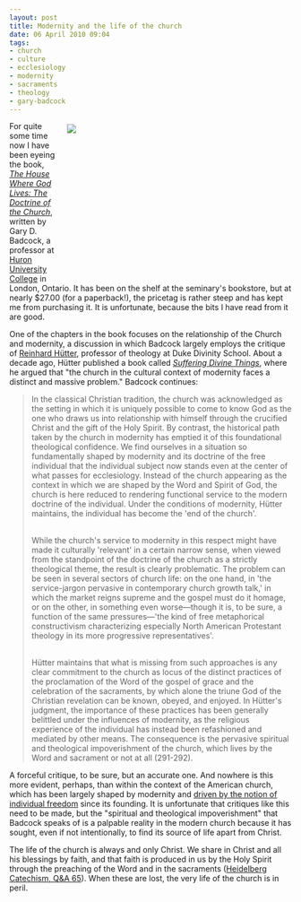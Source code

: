 ```yaml
---
layout: post
title: Modernity and the life of the church
date: 06 April 2010 09:04
tags:
- church
- culture
- ecclesiology
- modernity
- sacraments
- theology
- gary-badcock
---
```

<div style="float: right; margin: 5px 1px 0px 20px; width: 400px; height: 268px;"><img src="https://dl.dropboxusercontent.com/u/3897986/Jake%20Blog%20Images/mega-church.jpg" /></div>
<p>For quite some time now I have been eyeing the book, <a href="http://www.amazon.com/House-Where-God-Lives-Doctrine/dp/0802845827/ref=sr_1_1?ie=UTF8&amp;s=books&amp;qid=1270499593&amp;sr=8-1"><em>The House Where God Lives: The Doctrine of the Church</em></a>, written by Gary D. Badcock, a professor at <a href="http://www.huronuc.ca/faculty_of_theology/faculty_members/">Huron University College</a> in London, Ontario. It has been on the shelf at the seminary's bookstore, but at nearly $27.00 (for a paperback!), the pricetag is rather steep and has kept me from purchasing it. It is unfortunate, because the bits I have read from it are good.</p>
<p>One of the chapters in the book focuses on the relationship of the Church and modernity, a discussion in which Badcock largely employs the critique of <a href="http://www.divinity.duke.edu/portal_memberdata/rhuetter">Reinhard H&uuml;tter</a>, professor of theology at Duke Divinity School. About a decade ago, H&uuml;tter published a book called <a href="http://www.amazon.com/Suffering-Divine-Things-Theology-Practice/dp/0802846882/ref=sr_1_1?ie=UTF8&amp;s=books&amp;qid=1270504661&amp;sr=8-1"><em>Suffering Divine Things</em></a>, where he argued that "the church in the cultural context of modernity faces a distinct and massive problem." Badcock continues:</p>
<blockquote>
In the classical Christian tradition, the church was acknowledged as the setting in which it is uniquely possible to come to know God as the one who draws us into relationship with himself through the crucified Christ and the gift of the Holy Spirit. By contrast, the historical path taken by the church in modernity has emptied it of this foundational theological confidence. We find ourselves in a situation so fundamentally shaped by modernity and its doctrine of the free individual that the individual subject now stands even at the center of what passes for ecclesiology. Instead of the church appearing as the context in which we are shaped by the Word and Spirit of God, the church is here reduced to rendering functional service to the modern doctrine of the individual. Under the conditions of modernity, H&uuml;tter maintains, the individual has become the 'end of the church'.<br><br>

While the church's service to modernity in this respect might have made it culturally 'relevant' in a certain narrow sense, when viewed from the standpoint of the doctrine of the church as a strictly theological theme, the result is clearly problematic. The problem can be seen in several sectors of church life: on the one hand, in 'the service-jargon pervasive in contemporary church growth talk,' in which the market reigns supreme and the gospel must do it homage, or on the other, in something even worse&mdash;though it is, to be sure, a function of the same pressures&mdash;'the kind of free metaphorical constructivism characterizing especially North American Protestant theology in its more progressive representatives'.<br><br>

H&uuml;tter maintains that what is missing from such approaches is any clear commitment to the church as locus of the distinct practices of the proclamation of the Word of the gospel of grace and the celebration of the sacraments, by which alone the triune God of the Christian revelation can be known, obeyed, and enjoyed. In H&uuml;tter's judgment, the importance of these practices has been generally belittled under the influences of modernity, as the religious experience of the individual has instead been refashioned and mediated by other means. The consequence is the pervasive spiritual and theological impoverishment of the church, which lives by the Word and sacrament or not at all (291-292).
</blockquote>
<p>A forceful critique, to be sure, but an accurate one. And nowhere is this more evident, perhaps, than within the context of the American church, which has been largely shaped by modernity and <a href="http://jakebelder.com/the-driving-force-in-american-christianity">driven  by the notion of individual freedom</a> since its founding. It is unfortunate that critiques like this need to be made, but the "spiritual and theological impoverishment" that Badcock speaks of is a palpable reality in the modern church because it has sought, even if not intentionally, to find its source of life apart from Christ.</p>

The life of the church is always and only Christ. We share in Christ and all his blessings by faith, and that faith is produced in us by the Holy Spirit through the preaching of the Word and in the sacraments (<a href="http://www.crcna.org/pages/heidelberg_sacraments.cfm">Heidelberg Catechism, Q&amp;A 65</a>). When these are lost, the very life of the church is in peril.
